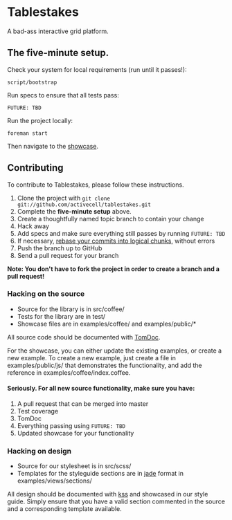 # Tablestakes 

A bad-ass interactive grid platform.

## The five-minute setup.

Check your system for local requirements (run until it passes!):

    script/bootstrap

Run specs to ensure that all tests pass:

    FUTURE: TBD
    
Run the project locally:

    foreman start

Then navigate to the [showcase](http://localhost:5000).

## Contributing

To contribute to Tablestakes, please follow these instructions.

1. Clone the project with `git clone git://github.com/activecell/tablestakes.git`
1. Complete the **five-minute setup** above.
1. Create a thoughtfully named topic branch to contain your change
1. Hack away
1. Add specs and make sure everything still passes by running `FUTURE: TBD`
1. If necessary, [rebase your commits into logical chunks](https://help.github.com/articles/interactive-rebase), without errors
1. Push the branch up to GitHub
1. Send a pull request for your branch

**Note: You don't have to fork the project in order to create a branch and a pull request!**

### Hacking on the source

* Source for the library is in src/coffee/
* Tests for the library are in test/
* Showcase files are in examples/coffee/ and examples/public/*

All source code should be documented with [TomDoc](http://tomdoc.org/).

For the showcase, you can either update the existing examples, or create a new example. To create a new example, just create a file in examples/public/js/ that demonstrates the functionality, and add the reference in examples/coffee/index.coffee.

#### Seriously. For all new source functionality, make sure you have:

1. A pull request that can be merged into master
1. Test coverage
1. TomDoc
1. Everything passing using `FUTURE: TBD`
1. Updated showcase for your functionality

### Hacking on design

* Source for our stylesheet is in src/scss/
* Templates for the styleguide sections are in [jade](http://jade-lang.com/) format in examples/views/sections/ 

All design should be documented with [kss](https://github.com/kneath/kss) and showcased in our style guide. Simply ensure that you have a valid section commented in the source and a corresponding template available.